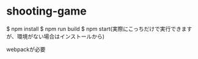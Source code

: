 ﻿# shooting-game
$ npm install
$ npm run build
$ npm start(実際にこっちだけで実行できますが、環境がない場合はインストールから)

 webpackが必要
